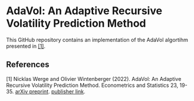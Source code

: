 # AdaVol: An Adaptive Recursive Volatility Prediction Method

This GitHub repository contains an implementation of the AdaVol algortihm presented in [[1]](#1).

## References
<a id="1">[1]</a> 
Nicklas Werge and Olivier Wintenberger (2022). 
AdaVol: An Adaptive Recursive Volatility Prediction Method.
Econometrics and Statistics 23, 19-35. [arXiv preprint](https://arxiv.org/abs/2006.02077). [publisher link](https://www.sciencedirect.com/science/article/pii/S2452306221000113?casa_token=4RQmi4UcJGgAAAAA:NW73xC2SFQ4awJ0f4jlBCQPm7BBECxD5zo_iiB37RbOPsVDCuZjnRejhqE4iXg-ddlmfVkUE_mA).
